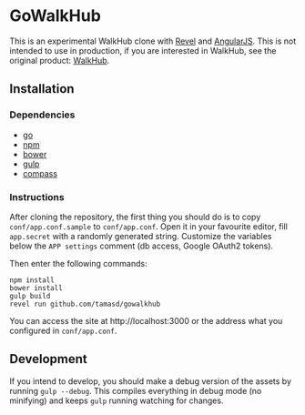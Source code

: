# GoWalkHub

This is an experimental WalkHub clone with [Revel](http://revel.github.io) and [AngularJS](http://angularjs.org). This is not intended to use in production, if you are interested in WalkHub, see the original product: [WalkHub](https://github.com/Pronovix/WalkHub).

## Installation

### Dependencies

- [go](http://golang.org)
- [npm](https://www.npmjs.org)
- [bower](http://bower.io)
- [gulp](http://gulpjs.com)
- [compass](http://compass-style.org)

### Instructions

After cloning the repository, the first thing you should do is to copy `conf/app.conf.sample` to `conf/app.conf`. Open it in your favourite editor, fill `app.secret` with a randomly generated string. Customize the variables below the `APP settings` comment (db access, Google OAuth2 tokens). 

Then enter the following commands:

```
npm install
bower install
gulp build
revel run github.com/tamasd/gowalkhub
```

You can access the site at http://localhost:3000 or the address what you configured in `conf/app.conf`.

## Development

If you intend to develop, you should make a debug version of the assets by running `gulp --debug`. This compiles everything in debug mode (no minifying) and keeps `gulp` running watching for changes.
